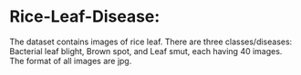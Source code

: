# Rice-Leaf-Disease:
The dataset contains images of rice leaf.
There are three classes/diseases: Bacterial leaf blight, Brown spot, and Leaf smut, each having 40 images.
The format of all images are jpg.
